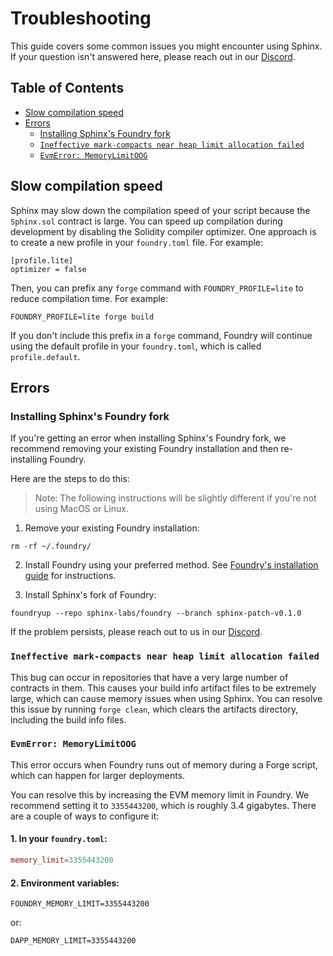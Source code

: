 # Troubleshooting

This guide covers some common issues you might encounter using Sphinx. If your question isn't answered here, please reach out in our [Discord](https://discord.gg/7Gc3DK33Np).

## Table of Contents

- [Slow compilation speed](#slow-compilation-speed)
- [Errors](#errors)
  - [Installing Sphinx's Foundry fork](#installing-sphinxs-foundry-fork)
  - [`Ineffective mark-compacts near heap limit allocation failed`](#ineffective-mark-compacts-near-heap-limit-allocation-failed)
  - [`EvmError: MemoryLimitOOG`](#evmerror-memorylimitoog)

## Slow compilation speed

Sphinx may slow down the compilation speed of your script because the `Sphinx.sol` contract is large. You can speed up compilation during development by disabling the Solidity compiler optimizer. One approach is to create a new profile in your `foundry.toml` file. For example:

```
[profile.lite]
optimizer = false
```

Then, you can prefix any `forge` command with `FOUNDRY_PROFILE=lite` to reduce compilation time. For example:

```
FOUNDRY_PROFILE=lite forge build
```

If you don't include this prefix in a `forge` command, Foundry will continue using the default profile in your `foundry.toml`, which is called `profile.default`.

## Errors

### Installing Sphinx's Foundry fork

If you're getting an error when installing Sphinx's Foundry fork, we recommend removing your existing Foundry installation and then re-installing Foundry.

Here are the steps to do this:

> Note: The following instructions will be slightly different if you're not using MacOS or Linux.

1. Remove your existing Foundry installation:
```
rm -rf ~/.foundry/
```

2. Install Foundry using your preferred method. See [Foundry's installation guide](https://book.getfoundry.sh/getting-started/installation) for instructions.

4. Install Sphinx's fork of Foundry:
```
foundryup --repo sphinx-labs/foundry --branch sphinx-patch-v0.1.0
```

If the problem persists, please reach out to us in our [Discord](https://discord.gg/7Gc3DK33Np).

### `Ineffective mark-compacts near heap limit allocation failed`
This bug can occur in repositories that have a very large number of contracts in them. This causes your build info artifact files to be extremely large, which can cause memory issues when using Sphinx. You can resolve this issue by running `forge clean`, which clears the artifacts directory, including the build info files.

### `EvmError: MemoryLimitOOG`

This error occurs when Foundry runs out of memory during a Forge script, which can happen for larger deployments.

You can resolve this by increasing the EVM memory limit in Foundry. We recommend setting it to `3355443200`, which is roughly 3.4 gigabytes. There are a couple of ways to configure it:

#### 1. In your `foundry.toml`:

```toml
memory_limit=3355443200
```

#### 2. Environment variables:

```env
FOUNDRY_MEMORY_LIMIT=3355443200
```

or:

```env
DAPP_MEMORY_LIMIT=3355443200
```
